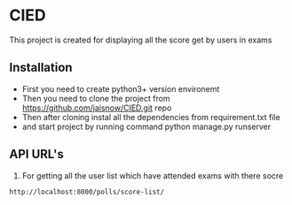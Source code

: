 # CIED

This project is created for displaying all the score get by users in exams

## Installation

- First you need to create python3+ version environemt 
- Then you need to clone the project from https://github.com/jaisnow/CIED.git repo 
- Then after cloning instal all the dependencies from requirement.txt file
- and start project by running command python manage.py runserver

## API URL's

1) For getting all the user list which have attended exams with there socre

```http://localhost:8000/polls/score-list/```